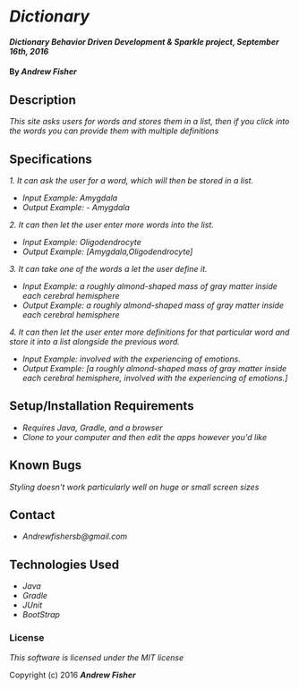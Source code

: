 # _Dictionary_

#### _Dictionary Behavior Driven Development & Sparkle project, September 16th, 2016_

#### By _**Andrew Fisher**_

## Description

_This site asks users for words and stores them in a list, then if you click into the words you can provide them with multiple definitions_

## Specifications

_1. It can ask the user for a word, which will then be stored in a list._
* _Input Example: Amygdala_
* _Output Example: - Amygdala_

_2. It can then let the user enter more words into the list._
* _Input Example: Oligodendrocyte_
* _Output Example: [Amygdala,Oligodendrocyte]_

_3. It can take one of the words a let the user define it._
* _Input Example: a roughly almond-shaped mass of gray matter inside each cerebral hemisphere_
* _Output Example: a roughly almond-shaped mass of gray matter inside each cerebral hemisphere_

_4. It can then let the user enter more definitions for that particular word and store it into a list alongside the previous word._
* _Input Example:  involved with the experiencing of emotions._
* _Output Example: [a roughly almond-shaped mass of gray matter inside each cerebral hemisphere, involved with the experiencing of emotions.]_

## Setup/Installation Requirements

* _Requires Java, Gradle, and a browser_
* _Clone to your computer and then edit the apps however you'd like_

## Known Bugs

_Styling doesn't work particularly well on huge or small screen sizes_


## Contact
* _Andrewfishersb@gmail.com_

## Technologies Used

* _Java_
* _Gradle_
* _JUnit_
* _BootStrap_


### License

*This software is licensed under the MIT license*

Copyright (c) 2016 **_Andrew Fisher_**
